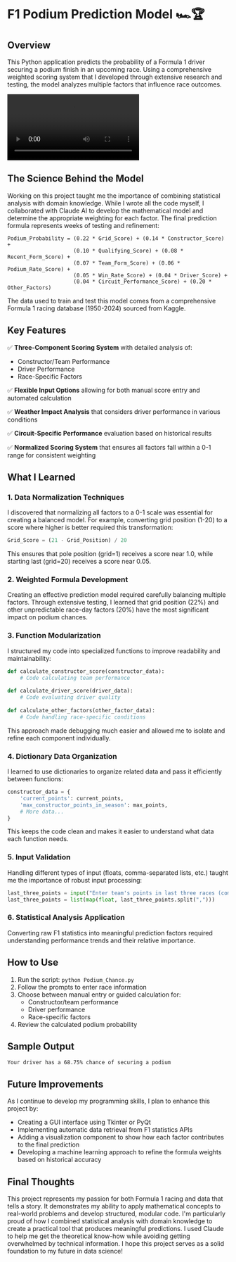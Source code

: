 # F1 Podium Prediction Model 🏎️🏆

## Overview
This Python application predicts the probability of a Formula 1 driver securing a podium finish in an upcoming race. Using a comprehensive weighted scoring system that I developed through extensive research and testing, the model analyzes multiple factors that influence race outcomes.

![F1 Race Start](https://github.com/cris-mbici/podium_probability/raw/main/probability_demo.mp4)

## The Science Behind the Model

Working on this project taught me the importance of combining statistical analysis with domain knowledge. While I wrote all the code myself, I collaborated with Claude AI to develop the mathematical model and determine the appropriate weighting for each factor. The final prediction formula represents weeks of testing and refinement:

```
Podium_Probability = (0.22 * Grid_Score) + (0.14 * Constructor_Score) + 
                     (0.10 * Qualifying_Score) + (0.08 * Recent_Form_Score) + 
                     (0.07 * Team_Form_Score) + (0.06 * Podium_Rate_Score) + 
                     (0.05 * Win_Rate_Score) + (0.04 * Driver_Score) + 
                     (0.04 * Circuit_Performance_Score) + (0.20 * Other_Factors)
```

The data used to train and test this model comes from a comprehensive Formula 1 racing database (1950-2024) sourced from Kaggle.

## Key Features

✅ **Three-Component Scoring System** with detailed analysis of:
  - Constructor/Team Performance
  - Driver Performance 
  - Race-Specific Factors

✅ **Flexible Input Options** allowing for both manual score entry and automated calculation

✅ **Weather Impact Analysis** that considers driver performance in various conditions

✅ **Circuit-Specific Performance** evaluation based on historical results

✅ **Normalized Scoring System** that ensures all factors fall within a 0-1 range for consistent weighting

## What I Learned

### 1. **Data Normalization Techniques**
I discovered that normalizing all factors to a 0-1 scale was essential for creating a balanced model. For example, converting grid position (1-20) to a score where higher is better required this transformation:
```python
Grid_Score = (21 - Grid_Position) / 20
```
This ensures that pole position (grid=1) receives a score near 1.0, while starting last (grid=20) receives a score near 0.05.

### 2. **Weighted Formula Development**
Creating an effective prediction model required carefully balancing multiple factors. Through extensive testing, I learned that grid position (22%) and other unpredictable race-day factors (20%) have the most significant impact on podium chances.

### 3. **Function Modularization**
I structured my code into specialized functions to improve readability and maintainability:
```python
def calculate_constructor_score(constructor_data):
    # Code calculating team performance
    
def calculate_driver_score(driver_data):
    # Code evaluating driver quality
    
def calculate_other_factors(other_factor_data):
    # Code handling race-specific conditions
```
This approach made debugging much easier and allowed me to isolate and refine each component individually.

### 4. **Dictionary Data Organization**
I learned to use dictionaries to organize related data and pass it efficiently between functions:
```python
constructor_data = {
    'current_points': current_points,
    'max_constructor_points_in_season': max_points,
    # More data...
}
```
This keeps the code clean and makes it easier to understand what data each function needs.

### 5. **Input Validation**
Handling different types of input (floats, comma-separated lists, etc.) taught me the importance of robust input processing:
```python
last_three_points = input("Enter team's points in last three races (comma-separated): ")
last_three_points = list(map(float, last_three_points.split(",")))
```

### 6. **Statistical Analysis Application**
Converting raw F1 statistics into meaningful prediction factors required understanding performance trends and their relative importance.

## How to Use

1. Run the script: `python Podium_Chance.py`
2. Follow the prompts to enter race information
3. Choose between manual entry or guided calculation for:
   - Constructor/team performance
   - Driver performance
   - Race-specific factors
4. Review the calculated podium probability

## Sample Output

```
Your driver has a 68.75% chance of securing a podium
```

## Future Improvements

As I continue to develop my programming skills, I plan to enhance this project by:

- Creating a GUI interface using Tkinter or PyQt
- Implementing automatic data retrieval from F1 statistics APIs
- Adding a visualization component to show how each factor contributes to the final prediction
- Developing a machine learning approach to refine the formula weights based on historical accuracy

## Final Thoughts

This project represents my passion for both Formula 1 racing and data that tells a story. It demonstrates my ability to apply mathematical concepts to real-world problems and develop structured, modular code. I'm particularly proud of how I combined statistical analysis with domain knowledge to create a practical tool that produces meaningful predictions.
I used Claude to help me get the theoretical know-how while avoiding getting overwhelmed by technical information. I hope this project serves as a solid foundation to my future in data science!
